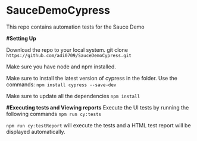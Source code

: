 # SauceDemoCypress

This repo contains automation tests for the Sauce Demo

**#Setting Up**

Download the repo to your local system.
git clone `https://github.com/adi0709/SauceDemoCypress.git`

Make sure you have node and npm installed.

Make sure to install the latest version of cypress in the folder. Use the commands:
`npm install cypress --save-dev`

Make sure to update all the dependencies `npm install`

**#Executing tests and Viewing reports**
Execute the UI tests by running the following commands
`npm run cy:tests`

`npm run cy:testReport` will execute the tests and a HTML test report will be displayed automatically.
